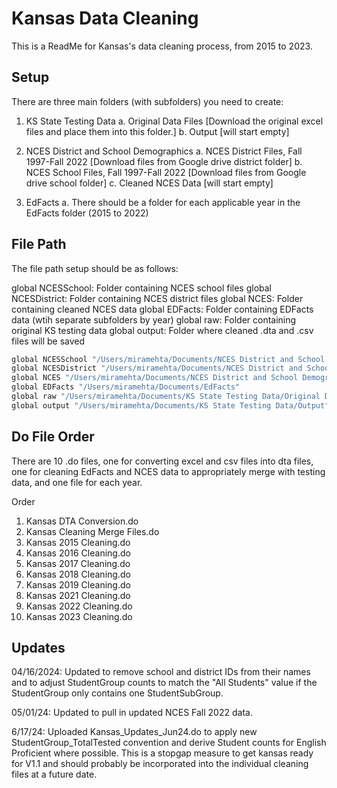 
# Kansas Data Cleaning

This is a ReadMe for Kansas's data cleaning process, from 2015 to 2023.


## Setup

There are three main folders (with subfolders) you need to create: 

1. KS State Testing Data
       a. Original Data Files [Download the original excel files and place them into this folder.]
       b. Output [will start empty]
 
   
3. NCES District and School Demographics
       a. NCES District Files, Fall 1997-Fall 2022 [Download files from Google drive district folder]
       b. NCES School Files, Fall 1997-Fall 2022 [Download files from Google drive school folder]
       c. Cleaned NCES Data [will start empty]
   
4. EdFacts
       a. There should be a folder for each applicable year in the EdFacts folder (2015 to 2022)
    
## File Path

The file path setup should be as follows: 

global NCESSchool: Folder containing NCES school files
global NCESDistrict: Folder containing NCES district files
global NCES: Folder containing cleaned NCES data
global EDFacts: Folder containing EDFacts data (wtih separate subfolders by year)
global raw: Folder containing original KS testing data
global output: Folder where cleaned .dta and .csv files will be saved

```bash
global NCESSchool "/Users/miramehta/Documents/NCES District and School Demographics/NCES School Files, Fall 1997-Fall 2022"
global NCESDistrict "/Users/miramehta/Documents/NCES District and School Demographics/NCES District Files, Fall 1997-Fall 2022"
global NCES "/Users/miramehta/Documents/NCES District and School Demographics/Cleaned NCES Data"
global EDFacts "/Users/miramehta/Documents/EdFacts"
global raw "/Users/miramehta/Documents/KS State Testing Data/Original Data Files"
global output "/Users/miramehta/Documents/KS State Testing Data/Output"
```

## Do File Order
There are 10 .do files, one for converting excel and csv files into dta files, one for cleaning EdFacts and NCES data to appropriately merge with testing data, and one file for each year.

Order
1. Kansas DTA Conversion.do
2. Kansas Cleaning Merge Files.do
3. Kansas 2015 Cleaning.do
4. Kansas 2016 Cleaning.do
5. Kansas 2017 Cleaning.do
6. Kansas 2018 Cleaning.do
7. Kansas 2019 Cleaning.do
8. Kansas 2021 Cleaning.do
9. Kansas 2022 Cleaning.do
10. Kansas 2023 Cleaning.do 

## Updates

04/16/2024: Updated to remove school and district IDs from their names and to adjust StudentGroup counts to match the "All Students" value if the StudentGroup only contains one StudentSubGroup.

05/01/24: Updated to pull in updated NCES Fall 2022 data.

6/17/24: Uploaded Kansas_Updates_Jun24.do to apply new StudentGroup_TotalTested convention and derive Student counts for English Proficient where possible. This is a stopgap measure to get kansas ready for V1.1 and should probably be incorporated into the individual cleaning files at a future date.
